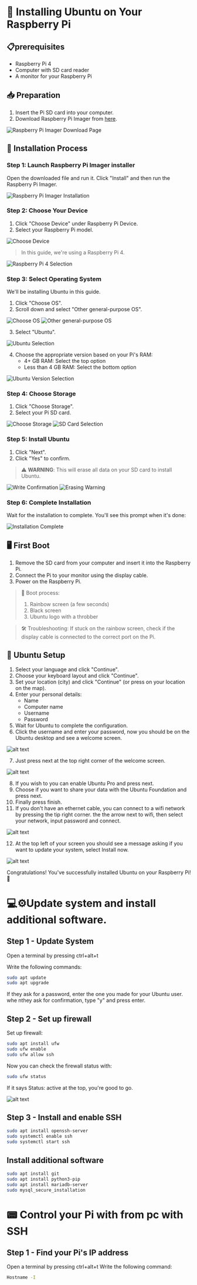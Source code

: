 # 🍓 Installing Ubuntu on Your Raspberry Pi

## 📋prerequisites
- Raspberry Pi 4
- Computer with SD card reader
- A monitor for your Raspberry Pi

## 📥 Preparation

1. Insert the Pi SD card into your computer.
2. Download Raspberry Pi Imager from [here](https://www.raspberrypi.com/software/).

![Raspberry Pi Imager Download Page](image.png)

## 🚀 Installation Process

### Step 1: Launch Raspberry Pi Imager installer

Open the downloaded file and run it. Click "Install" and then run the Raspberry Pi Imager.

![Raspberry Pi Imager Installation](image-2.png)

### Step 2: Choose Your Device

1. Click "Choose Device" under Raspberry Pi Device.
2. Select your Raspberry Pi model.

![Choose Device](image-5.png)

> In this guide, we're using a Raspberry Pi 4.

![Raspberry Pi 4 Selection](image-4.png)

### Step 3: Select Operating System

We'll be installing Ubuntu in this guide.

1. Click "Choose OS".
2. Scroll down and select "Other general-purpose OS".

![Choose OS](image-7.png)
![Other general-purpose OS](image-8.png)

3. Select "Ubuntu".

![Ubuntu Selection](image-9.png)

4. Choose the appropriate version based on your Pi's RAM:
   - 4+ GB RAM: Select the top option
   - Less than 4 GB RAM: Select the bottom option

![Ubuntu Version Selection](image-10.png)

### Step 4: Choose Storage

1. Click "Choose Storage".
2. Select your Pi SD card.

![Choose Storage](image-11.png)
![SD Card Selection](image-12.png)

### Step 5: Install Ubuntu

1. Click "Next".
2. Click "Yes" to confirm.

> ⚠️ **WARNING**: This will erase all data on your SD card to install Ubuntu.

![Write Confirmation](image-13.png)
![Erasing Warning](image-14.png)

### Step 6: Complete Installation

Wait for the installation to complete. You'll see this prompt when it's done:

![Installation Complete](image-15.png)

## 🖥️ First Boot

1. Remove the SD card from your computer and insert it into the Raspberry Pi.
2. Connect the Pi to your monitor using the display cable.
3. Power on the Raspberry Pi.

> 🔄 Boot process:
> 1. Rainbow screen (a few seconds)
> 2. Black screen
> 3. Ubuntu logo with a throbber

> 🛠️ Troubleshooting: If stuck on the rainbow screen, check if the display cable is connected to the correct port on the Pi.

## 🎉 Ubuntu Setup

1. Select your language and click "Continue".
2. Choose your keyboard layout and click "Continue".
3. Set your location (city) and click "Continue" (or press on your location on the map).
4. Enter your personal details:
   - Name
   - Computer name
   - Username
   - Password
5. Wait for Ubuntu to complete the configuration.
6. Click the username and enter your password, now you should be on the Ubuntu desktop and see a welcome screen.

![alt text](<Media (3).jpg>)

7. Just press next at the top right corner of the welcome screen.

![alt text](image-16.png)

8. If you wish to you can enable Ubuntu Pro and press next.
9. Choose if you want to share your data with the Ubuntu Foundation and press next.
10. Finally press finish.
11. If you don't have an ethernet cable, you can connect to a wifi network by pressing the tip right corner. the the arrow next to wifi, then select your network, input password and connect.

![alt text](image-17.png)

12. At the top left of your screen you should see a message asking if you want to update your system, select Install now.

![alt text](image-18.png)

Congratulations! You've successfully installed Ubuntu on your Raspberry Pi! 🎊

# 💻⚙️Update system and install additional software.


## Step 1 - Update System
Open a terminal by pressing ctrl+alt+t

Write the following commands:

```bash
sudo apt update
sudo apt upgrade
```
If they ask for a password, enter the one you made for your Ubuntu user.
whe nthey ask for confirmation, type "y" and press enter.

## Step 2 - Set up firewall

Set up firewall:

```bash
sudo apt install ufw
sudo ufw enable
sudo ufw allow ssh
```
Now you can check the firewall status with:
```bash	
sudo ufw status
```
If it says Status: active at the top, you're good to go.

![alt text](image-19.png)

## Step 3 - Install and enable SSH

```bash
sudo apt install openssh-server
sudo systemctl enable ssh
sudo systemctl start ssh
```

## Install additional software

```bash
sudo apt install git
sudo apt install python3-pip
sudo apt install mariadb-server
sudo mysql_secure_installation
```


# 📟 Control your Pi with from pc with SSH

## Step 1 - Find your Pi's IP address

Open a terminal by pressing ctrl+alt+t
Write the following command:

```bash
Hostname -I
```

